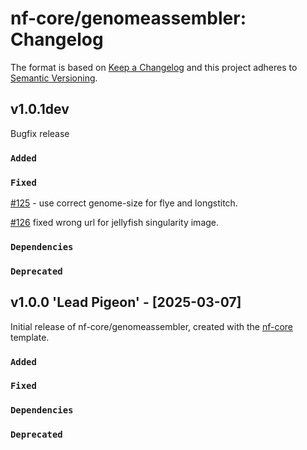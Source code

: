# nf-core/genomeassembler: Changelog

The format is based on [Keep a Changelog](https://keepachangelog.com/en/1.0.0/)
and this project adheres to [Semantic Versioning](https://semver.org/spec/v2.0.0.html).

## v1.0.1dev

Bugfix release

### `Added`

### `Fixed`

[#125](https://github.com/nf-core/genomeassembler/pull/125) - use correct genome-size for flye and longstitch.

[#126](https://github.com/nf-core/genomeassembler/pull/126) fixed wrong url for jellyfish singularity image.

### `Dependencies`

### `Deprecated`

## v1.0.0 'Lead Pigeon' - [2025-03-07]

Initial release of nf-core/genomeassembler, created with the [nf-core](https://nf-co.re/) template.

### `Added`

### `Fixed`

### `Dependencies`

### `Deprecated`
